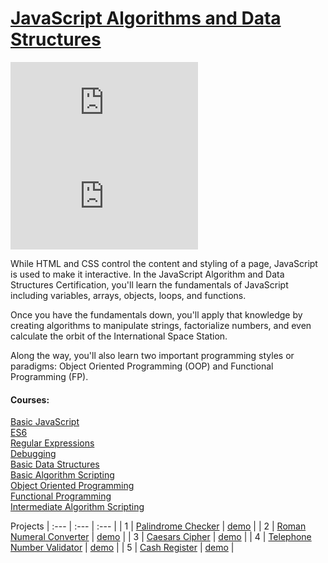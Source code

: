 # [JavaScript Algorithms and Data Structures](https://www.freecodecamp.org/learn/javascript-algorithms-and-data-structures/) 
![Lines of Code](https://img.shields.io/tokei/lines/github.com/Krasipeace/JavaScript-Algorithms-and-Data-Structures---freecodecamp.org)
![Last commit](https://img.shields.io/github/last-commit/Krasipeace/JavaScript-Algorithms-and-Data-Structures---freecodecamp.org)



While HTML and CSS control the content and styling of a page, JavaScript is used to make it interactive. In the JavaScript Algorithm and Data Structures Certification, you'll learn the fundamentals of JavaScript including variables, arrays, objects, loops, and functions.

Once you have the fundamentals down, you'll apply that knowledge by creating algorithms to manipulate strings, factorialize numbers, and even calculate the orbit of the International Space Station.

Along the way, you'll also learn two important programming styles or paradigms: Object Oriented Programming (OOP) and Functional Programming (FP).



#### Courses:
[Basic JavaScript][1]<br />
[ES6][2]<br />
[Regular Expressions][3]<br />
[Debugging][4]<br />
[Basic Data Structures][5]<br />
[Basic Algorithm Scripting][6]<br />
[Object Oriented Programming][7]<br />
[Functional Programming][8]<br />
[Intermediate Algorithm Scripting][9]<br />

Projects
| :--- | :--- | :--- |
| 1    | [Palindrome Checker][10]      | [demo][15] |
| 2    | [Roman Numeral Converter][11] | [demo][16] |
| 3    | [Caesars Cipher][12]          | [demo][17] |
| 4    | [Telephone Number Validator][13] | [demo][18] |
| 5    | [Cash Register][14]           | [demo][19] |

[1]: https://github.com/Krasipeace/JavaScript-Algorithms-and-Data-Structures---freecodecamp.org/blob/main/Basic%20JavaScript/readme.md
[2]: https://github.com/Krasipeace/JavaScript-Algorithms-and-Data-Structures---freecodecamp.org/blob/main/ES6/readme.md
[3]: https://github.com/Krasipeace/JavaScript-Algorithms-and-Data-Structures---freecodecamp.org/blob/main/Regular%20Expressions/readme.md
[4]: https://github.com/Krasipeace/JavaScript-Algorithms-and-Data-Structures---freecodecamp.org/blob/main/Debugging/readme.md
[5]: https://github.com/Krasipeace/JavaScript-Algorithms-and-Data-Structures---freecodecamp.org/blob/main/Basic%20Data%20Structures/readme.md
[6]: https://github.com/Krasipeace/JavaScript-Algorithms-and-Data-Structures---freecodecamp.org/blob/main/Basic%20Algorithm%20Scripting/readme.md
[7]: https://github.com/Krasipeace/JavaScript-Algorithms-and-Data-Structures---freecodecamp.org/blob/main/Object-Oriented%20Programming/readme.md
[8]: https://github.com/Krasipeace/JavaScript-Algorithms-and-Data-Structures---freecodecamp.org/blob/main/Functional%20Programming/readme.md
[9]: https://github.com/Krasipeace/JavaScript-Algorithms-and-Data-Structures---freecodecamp.org/blob/main/Intermediate%20Algorithm%20Scripting/readme.md


[10]: https://github.com/Krasipeace/JavaScript-Algorithms-and-Data-Structures---freecodecamp.org/tree/main/Projects/Palindrome%20Checker
[11]: https://github.com/Krasipeace/JavaScript-Algorithms-and-Data-Structures---freecodecamp.org/tree/main/Projects/Roman%20Numeral%20Converter
[12]: https://github.com/Krasipeace/JavaScript-Algorithms-and-Data-Structures---freecodecamp.org/tree/main/Projects/Caesars%20Cipher
[13]: https://github.com/Krasipeace/JavaScript-Algorithms-and-Data-Structures---freecodecamp.org/tree/main/Projects/Telephone%20Number%20Validator
[14]: https://github.com/Krasipeace/JavaScript-Algorithms-and-Data-Structures---freecodecamp.org/tree/main/Projects/Cash%20Register

[15]: https://htmlpreview.github.io/?https://github.com/Krasipeace/JavaScript-Algorithms-and-Data-Structures---freecodecamp.org/blob/main/Projects/Palindrome%20Checker/index.html
[16]: https://htmlpreview.github.io/?https://github.com/Krasipeace/JavaScript-Algorithms-and-Data-Structures---freecodecamp.org/blob/main/Projects/Roman%20Numeral%20Converter/index.html
[17]: https://htmlpreview.github.io/?https://github.com/Krasipeace/JavaScript-Algorithms-and-Data-Structures---freecodecamp.org/blob/main/Projects/Caesars%20Cipher/index.html
[18]:  https://htmlpreview.github.io/?https://github.com/Krasipeace/JavaScript-Algorithms-and-Data-Structures---freecodecamp.org/blob/main/Projects/Telephone%20Number%20Validator/index.html
[19]: https://htmlpreview.github.io/?https://github.com/Krasipeace/JavaScript-Algorithms-and-Data-Structures---freecodecamp.org/blob/main/Projects/Cash%20Register/index.html